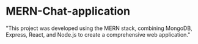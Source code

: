 # MERN-Chat-application
"This project was developed using the MERN stack, combining MongoDB, Express, React, and Node.js to create a comprehensive web application."




